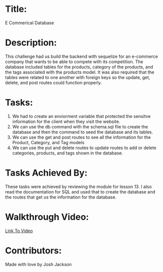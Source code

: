 # Title:
E Commerical Database

# Description:
This challenge had us build the backend with sequelize for an e-commerce company that wants to be able to compete with its competition. The database included tables for the products, category of the products, and the tags associated with the products model. It was also required that the tables were related to one another with foreign keys so the update, get, delete, and post routes could function properly.

# Tasks:
1. We had to create an enviorment variable that protected the sensitve information for the client when they visit the website.
2. We can use the db command with the schema.sql file to create the database and then the command to seed the database and its tables.
3. We can use the get and post routes to see all the information for the Product, Category, and Tag models
4. We can use the put and delete routes to update routes to add or delete categories, products, and tags shown in the database.

# Tasks Achieved By:
These tasks were achieved by reviewing the module for lesson 13. I also read the documentation for SQL and used that to create the database and the routes that get us the information for the database.

# Walkthrough Video:
<a href="https://watch.screencastify.com/v/jUhugvPl8tVVXlx1baJH">Link To Video</a>

# Contributors:
Made with love by Josh Jackson